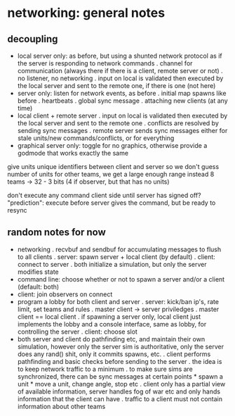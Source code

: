 # networking: general notes

## decoupling

- local server only: as before, but using a shunted network protocol
as if the server is responding to network commands
	. channel for communication
	(always there if there is a client, remote server or not)
	. no listener, no networking
	. input on local is validated then executed by the local server
	and sent to the remote one, if there is one (not here)
- server only: listen for network events, as before
	. initial map spawns like before
	. heartbeats
	. global sync message
	. attaching new clients (at any time)
- local client + remote server
	. input on local is validated then executed by the local server
	and sent to the remote one
	. conflicts are resolved by sending sync messages
	. remote server sends sync messages either for stale units/new commands/conflicts,
	or for everything
- graphical server only: toggle for no graphics,
otherwise provide a godmode that works exactly the same


give units unique identifiers between client and server
so we don't guess number of units for other teams,
we get a large enough range instead
8 teams → 32 - 3 bits (4 if observer, but that has no units)

don't execute any command client side until server has signed off?
"prediction": execute before server gives the command, but be ready to resync



## random notes for now

- networking
	. recvbuf and sendbuf for accumulating messages to flush to all clients
 	. server: spawn server + local client (by default)
 	. client: connect to server
 	. both initialize a simulation, but only the server modifies state
- command line: choose whether or not to spawn a server and/or a client
   (default: both)
- client: join observers on connect
- program a lobby for both client and server
 	. server: kick/ban ip's, rate limit, set teams and rules
 	. master client -> server priviledges
 	. master client == local client
 	. if spawning a server only, local client just implements the lobby
 	  and a console interface, same as lobby, for controlling the server
 	. client: choose slot
- both server and client do pathfinding etc, and maintain their own simulation,
however only the server sim is authoritative,
only the server does any rand() shit,
only it commits spawns, etc.
	. client performs pathfinding and basic checks before sending to the server
	. the idea is to keep network traffic to a minimum
	. to make sure sims are synchronized, there can be sync messages at certain points
		* spawn a unit
		* move a unit, change angle, stop etc
	. client only has a partial view of available information,
	server handles fog of war etc and only hands information that the client can have
	. traffic to a client must not contain information about other teams
